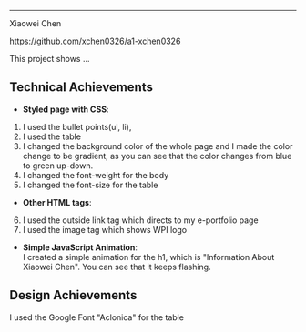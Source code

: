 
---

Xiaowei Chen

https://github.com/xchen0326/a1-xchen0326

This project shows ...

## Technical Achievements
- **Styled page with CSS**:  
1. I used the bullet points(ul, li),  
2. I used the table  
3. I changed the background color of the whole page and I made the color change to be gradient, as you can see that the color changes from blue to green up-down.  
4. I changed the font-weight for the body  
5. I changed the font-size for the table  
   
- **Other HTML tags**:  
6. I used the outside link tag which directs to my e-portfolio page  
7. I used the image tag which shows WPI logo  
       
- **Simple JavaScript Animation**:    
I created a simple animation for the h1, which is "Information About Xiaowei Chen". You can see that it keeps flashing.  

## Design Achievements  
I used the Google Font "Aclonica" for the table

